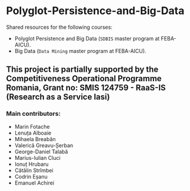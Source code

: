# Polyglot-Persistence-and-Big-Data
Shared resources for the following courses:
* Polyglot Persistence and Big Data (`SDBIS` master program at FEBA-AICU).
* Big Data (`Data Mining` master program at FEBA-AICU).


## This project is partially supported by the Competitiveness Operational Programme Romania, Grant no: SMIS 124759 - RaaS-IS (Research as a Service Iasi)

### Main contributors:

* Marin Fotache
* Lenuța Alboaie
* Mihaela Breabăn
* Valerică Greavu-Șerban
* George-Daniel Talabă
* Marius-Iulian Cluci
* Ionuț Hrubaru
* Cătălin Strîmbei
* Codrin Eșanu
* Emanuel Achirei

